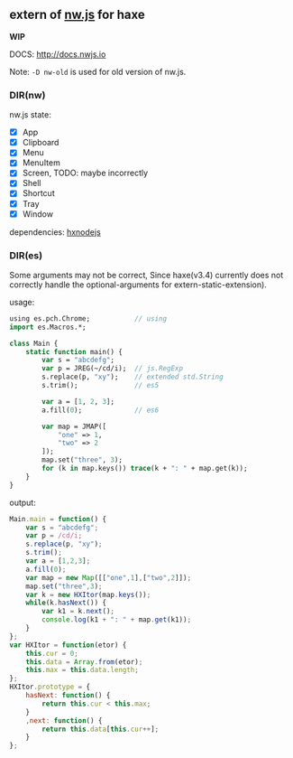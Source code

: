 extern of [nw.js](https://github.com/nwjs/nw.js) for haxe
-------

**WIP**

DOCS: <http://docs.nwjs.io>

Note: `-D nw-old` is used for old version of nw.js.

### DIR(nw)

nw.js state:

- [x] App
- [x] Clipboard
- [x] Menu
- [x] MenuItem
- [x] Screen, TODO: maybe incorrectly
- [x] Shell
- [x] Shortcut
- [x] Tray
- [x] Window

dependencies: [hxnodejs](https://github.com/HaxeFoundation/hxnodejs)


### DIR(es)

Some arguments may not be correct,
Since haxe(v3.4) currently does not correctly handle the optional-arguments for extern-static-extension).

usage:

```haxe
using es.pch.Chrome;           // using
import es.Macros.*;

class Main {
    static function main() {
        var s = "abcdefg";
        var p = JREG(~/cd/i);  // js.RegExp
        s.replace(p, "xy");    // extended std.String
        s.trim();              // es5

        var a = [1, 2, 3];
        a.fill(0);             // es6

        var map = JMAP([
            "one" => 1,
            "two" => 2
        ]);
        map.set("three", 3);
        for (k in map.keys()) trace(k + ": " + map.get(k));
    }
}
```

output:

```js
Main.main = function() {
    var s = "abcdefg";
    var p = /cd/i;
    s.replace(p, "xy");
    s.trim();
    var a = [1,2,3];
    a.fill(0);
    var map = new Map([["one",1],["two",2]]);
    map.set("three",3);
    var k = new HXItor(map.keys());
    while(k.hasNext()) {
        var k1 = k.next();
        console.log(k1 + ": " + map.get(k1));
    }
};
var HXItor = function(etor) {
    this.cur = 0;
    this.data = Array.from(etor);
    this.max = this.data.length;
};
HXItor.prototype = {
    hasNext: function() {
        return this.cur < this.max;
    }
    ,next: function() {
        return this.data[this.cur++];
    }
};
```
